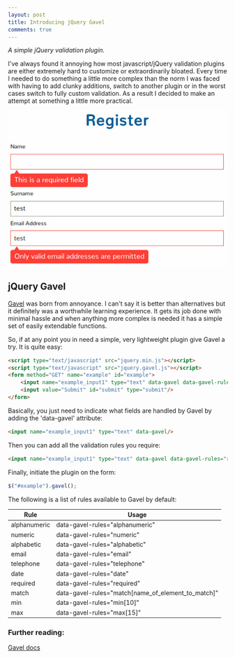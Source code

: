 ```yaml
---
layout: post
title: Introducing jQuery Gavel 
comments: true
---
```


*A simple jQuery validation plugin.*

I've always found it annoying how most javascript/jQuery validation plugins are either extremely hard to customize or extraordinarily bloated. Every time I needed to do something a  little more complex than the norm I was faced with having to add clunky additions, switch to another plugin or in the worst cases switch to fully custom validation. As a result I decided to make an attempt at something a little more practical.

![Vagrant Banner](/public/images/posts/gavel_banner.jpg)

## jQuery Gavel

[Gavel](https://github.com/OdinsPlasmaRifle/jquery.gavel) was born from annoyance. I can't say it is better than alternatives but it definitely was a worthwhile learning experience. It gets its job done with minimal hassle and when anything more complex is needed it has a simple set of easily extendable functions.

So, if at any point you in need a simple, very lightweight plugin give Gavel a try. It is quite easy:

```html
<script type="text/javascript" src="jquery.min.js"></script>
<script type="text/javascript" src="jquery.gavel.js"></script>
<form method="GET" name="example" id="example">
    <input name="example_input1" type="text" data-gavel data-gavel-rules="required|alphabetic"/>
    <input value="Submit" id="submit" type="submit"/>
</form>
```

Basically, you just need to indicate what fields are handled by Gavel by adding the 'data-gavel' attribute:

```html
<input name="example_input1" type="text" data-gavel/>
```

Then you can add all the validation rules you require:

```html
<input name="example_input1" type="text" data-gavel data-gavel-rules="required|alphabetic"/>
```

Finally, initiate the plugin on the form:

```javascript
$("#example").gavel();
```

The following is a list of rules available to Gavel by default:

Rule | Usage
---- | -----
alphanumeric | data-gavel-rules="alphanumeric"
numeric | data-gavel-rules="numeric"
alphabetic | data-gavel-rules="alphabetic"
email | data-gavel-rules="email"
telephone | data-gavel-rules="telephone"
date | data-gavel-rules="date"
required | data-gavel-rules="required"
match | data-gavel-rules="match[name_of_element_to_match]"
min | data-gavel-rules="min[10]"
max | data-gavel-rules="max[15]"


### Further reading:

[Gavel docs](https://github.com/OdinsPlasmaRifle/jquery.gavel/blob/master/README.md)

